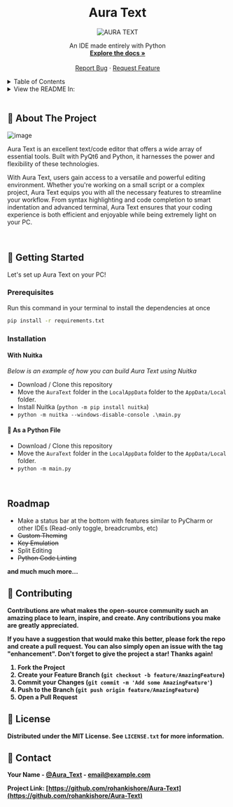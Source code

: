 <!-- PROJECT LOGO -->
<br />
<div align="center">

  <h1 align="center">Aura Text</h1>

  ![AURA TEXT](https://github.com/rohankishore/Aura-Text/assets/109947257/9b59cf71-e8f7-4244-be38-0ab647d8ded8)

  <p align="center">
    An IDE made entirely with Python
    <br />
    <a href="https://github.com/rohankishore/Aura-Text/wiki"><strong>Explore the docs »</strong></a>
    <br />
    <br />
    <a href="https://github.com/rohankishore/Aura-Text/issues">Report Bug</a>
    ·
    <a href="https://github.com/rohankishore/Aura-Text/issues/new?assignees=&labels=&projects=&template=feature_request.md&title=">Request Feature</a>
  </p>
</div>



<!-- TABLE OF CONTENTS -->
<details>
  <summary>Table of Contents</summary>
  <ol>
    <li>
      <a href="#-about-the-project">About The Project</a>
    </li>
    <li>
      <a href="#-getting-started">Getting Started</a>
      <ul>
        <li><a href="#prerequisites">Prerequisites</a></li>
        <li><a href="#installation">Installation</a></li>
        <ul>
        <li><a href="#with-nuitka">With Nuitka</a></li>
        <li><a href="#-as-a-python-file">As a Python File</a></li>
      </ul>
      </ul>
    </li>
    <li><a href="#roadmap">Roadmap</a></li>
    <li><a href="#-contributing">Contributing</a></li>
    <li><a href="#-license">License</a></li>
    <li><a href="#-contact">Contact</a></li>
  </ol>
</details>

<!-- LANGUAGE SWITCHER -->
<details>
  <summary>View the README In:</summary>
  <ol>
    <li>
      <a href="https://github.com/rohankishore/Aura-Text/blob/main/.github/README_HN.md">Hindi 🇮🇳</a>
    </li>
    <li>
      <a href="#getting-started">German</a>
    </li>
    <li><a href="#-roadmap">Español</a></li>
    <li><a href="#-contributing">Russian</a></li>
    <li><a href="#-license">Chinese</a></li>
  </ol>
</details>

<br>

<!-- ABOUT THE PROJECT -->
## 📖 About The Project

![image](https://github.com/rohankishore/Aura-Text/assets/109947257/de7346a7-f967-4035-8159-af5ed07990bf)

Aura Text is an excellent text/code editor that offers a wide array of essential tools. Built with PyQt6 and Python, it harnesses the power and flexibility of these technologies.

With Aura Text, users gain access to a versatile and powerful editing environment. Whether you're working on a small script or a complex project, Aura Text equips you with all the necessary features to streamline your workflow. From syntax highlighting and code completion to smart indentation and advanced terminal, Aura Text ensures that your coding experience is both efficient and enjoyable while being extremely light on your PC.

<br>

<!-- GETTING STARTED -->
## 🏃 Getting Started

Let's set up Aura Text on your PC!

### Prerequisites

Run this command in your terminal to install the dependencies at once
  ```sh
  pip install -r requirements.txt
  ```

### Installation

#### With Nuitka

_Below is an example of how you can build Aura Text using Nuitka_

- Download / Clone this repository
- Move the `AuraText` folder in the `LocalAppData` folder to the `AppData/Local` folder.
- Install Nuitka (`python -m pip install nuitka`)
- `python -m nuitka --windows-disable-console .\main.py`

#### 🐍 As a Python File

- Download / Clone this repository
- Move the `AuraText` folder in the `LocalAppData` folder to the `AppData/Local` folder.
- `python -m main.py`

<br>

## Roadmap

- Make a status bar at the bottom with features similar to PyCharm or other IDEs (Read-only toggle, breadcrumbs, etc)
- <strike> Custom Theming </strike>
-  <strike> Key Emulation </strike>
- Split Editing
- <strike> Python Code Linting </strike>

<b> and much much more... </b>


<b>

<!-- CONTRIBUTING -->
## 🛂 Contributing

Contributions are what makes the open-source community such an amazing place to learn, inspire, and create. Any contributions you make are **greatly appreciated**.

If you have a suggestion that would make this better, please fork the repo and create a pull request. You can also simply open an issue with the tag "enhancement".
Don't forget to give the project a star! Thanks again!

1. Fork the Project
2. Create your Feature Branch (`git checkout -b feature/AmazingFeature`)
3. Commit your Changes (`git commit -m 'Add some AmazingFeature'`)
4. Push to the Branch (`git push origin feature/AmazingFeature`)
5. Open a Pull Request

<b>

<!-- LICENSE -->
## 🪪 License

Distributed under the MIT License. See `LICENSE.txt` for more information.


<!-- CONTACT -->
## 📱 Contact

Your Name - [@Aura_Text](https://twitter.com/Aura_Text) - email@example.com

Project Link: [https://github.com/rohankishore/Aura-Text](https://github.com/rohankishore/Aura-Text)
